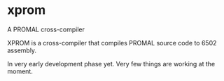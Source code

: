 # xprom
A PROMAL cross-compiler

XPROM is a cross-compiler that compiles PROMAL source code to 6502 assembly.

In very early development phase yet. Very few things are working at the moment.
